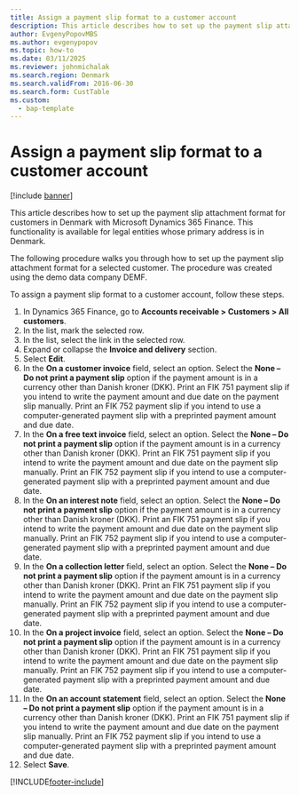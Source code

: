 ```yaml
--- 
title: Assign a payment slip format to a customer account
description: This article describes how to set up the payment slip attachment format for customers in Denmark with Microsoft Dynamics 365 Finance. 
author: EvgenyPopovMBS
ms.author: evgenypopov
ms.topic: how-to
ms.date: 03/11/2025
ms.reviewer: johnmichalak
ms.search.region: Denmark
ms.search.validFrom: 2016-06-30
ms.search.form: CustTable
ms.custom: 
  - bap-template
---
```


# Assign a payment slip format to a customer account

[!include [banner](../../includes/banner.md)]

This article describes how to set up the payment slip attachment format for customers in Denmark with Microsoft Dynamics 365 Finance. This functionality is available for legal entities whose primary address is in Denmark.

The following procedure walks you through how to set up the payment slip attachment format for a selected customer. The procedure was created using the demo data company DEMF. 

To assign a payment slip format to a customer account, follow these steps.

1. In Dynamics 365 Finance, go to **Accounts receivable \> Customers \> All customers**.
1. In the list, mark the selected row.
1. In the list, select the link in the selected row.
1. Expand or collapse the **Invoice and delivery** section.
1. Select **Edit**.
1. In the **On a customer invoice** field, select an option. Select the **None – Do not print a payment slip** option if the payment amount is in a currency other than Danish kroner (DKK). Print an FIK 751 payment slip if you intend to write the payment amount and due date on the payment slip manually. Print an FIK 752 payment slip if you intend to use a computer-generated payment slip with a preprinted payment amount and due date.     
1. In the **On a free text invoice** field, select an option. Select the **None – Do not print a payment slip** option if the payment amount is in a currency other than Danish kroner (DKK). Print an FIK 751 payment slip if you intend to write the payment amount and due date on the payment slip manually. Print an FIK 752 payment slip if you intend to use a computer-generated payment slip with a preprinted payment amount and due date.    
1. In the **On an interest note** field, select an option. Select the **None – Do not print a payment slip** option if the payment amount is in a currency other than Danish kroner (DKK). Print an FIK 751 payment slip if you intend to write the payment amount and due date on the payment slip manually. Print an FIK 752 payment slip if you intend to use a computer-generated payment slip with a preprinted payment amount and due date.    
1. In the **On a collection letter** field, select an option. Select the **None – Do not print a payment slip** option if the payment amount is in a currency other than Danish kroner (DKK). Print an FIK 751 payment slip if you intend to write the payment amount and due date on the payment slip manually. Print an FIK 752 payment slip if you intend to use a computer-generated payment slip with a preprinted payment amount and due date.   
1. In the **On a project invoice** field, select an option. Select the **None – Do not print a payment slip** option if the payment amount is in a currency other than Danish kroner (DKK). Print an FIK 751 payment slip if you intend to write the payment amount and due date on the payment slip manually. Print an FIK 752 payment slip if you intend to use a computer-generated payment slip with a preprinted payment amount and due date.     
1. In the **On an account statement** field, select an option. Select the **None – Do not print a payment slip** option if the payment amount is in a currency other than Danish kroner (DKK). Print an FIK 751 payment slip if you intend to write the payment amount and due date on the payment slip manually. Print an FIK 752 payment slip if you intend to use a computer-generated payment slip with a preprinted payment amount and due date.    
1. Select **Save**.



[!INCLUDE[footer-include](../../../includes/footer-banner.md)]

